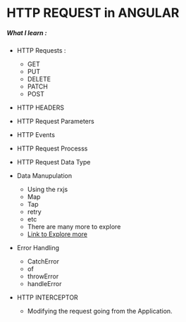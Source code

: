 # HTTP REQUEST in ANGULAR

##### What I learn :

- HTTP Requests :

  - GET
  - PUT
  - DELETE
  - PATCH
  - POST

- HTTP HEADERS
- HTTP Request Parameters
- HTTP Events
- HTTP Request Processs
- HTTP Request Data Type
- Data Manupulation

  - Using the rxjs
  - Map
  - Tap
  - retry
  - etc
  - There are many more to explore
  - [Link to Explore more](https://rxjs.dev/guide/operators)

- Error Handling

  - CatchError
  - of
  - throwError
  - handleError

- HTTP INTERCEPTOR
  - Modifying the request going from the Application.
